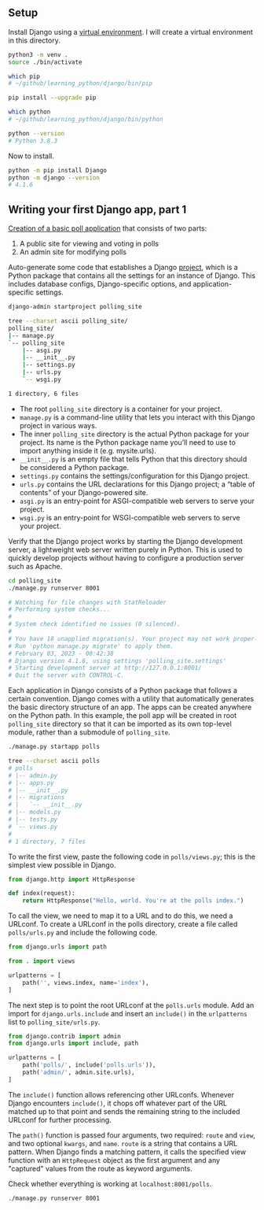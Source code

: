 ## Setup

Install Django using a [virtual
environment](https://docs.python.org/3/library/venv.html). I will create a
virtual environment in this directory.

```bash
python3 -m venv .
source ./bin/activate

which pip
# ~/github/learning_python/django/bin/pip

pip install --upgrade pip

which python
# ~/github/learning_python/django/bin/python

python --version
# Python 3.8.3
```

Now to install.

```bash
python -m pip install Django
python -m django --version
# 4.1.6
```

## Writing your first Django app, part 1

[Creation of a basic poll
application](https://docs.djangoproject.com/en/4.1/intro/tutorial01/) that
consists of two parts:

1. A public site for viewing and voting in polls
2. An admin site for modifying polls

Auto-generate some code that establishes a Django
[project](https://docs.djangoproject.com/en/4.1/glossary/#term-project), which
is a Python package that contains all the settings for an instance of Django.
This includes database configs, Django-specific options, and
application-specific settings.

```bash
django-admin startproject polling_site

tree --charset ascii polling_site/
polling_site/
|-- manage.py
`-- polling_site
    |-- asgi.py
    |-- __init__.py
    |-- settings.py
    |-- urls.py
    `-- wsgi.py

1 directory, 6 files
```

* The root `polling_site` directory is a container for your project.
* `manage.py` is a command-line utility that lets you interact with this Django
project in various ways.
* The inner `polling_site` directory is the actual Python package for your
project. Its name is the Python package name you’ll need to use to import
anything inside it (e.g. mysite.urls).
* `__init__.py` is an empty file that tells Python that this directory should
be considered a Python package.
* `settings.py` contains the settings/configuration for this Django project.
* `urls.py` contains the URL declarations for this Django project; a “table of
contents” of your Django-powered site.
* `asgi.py` is an entry-point for ASGI-compatible web servers to serve your project.
* `wsgi.py` is an entry-point for WSGI-compatible web servers to serve your project.

Verify that the Django project works by starting the Django development server,
a lightweight web server written purely in Python. This is used to quickly
develop projects without having to configure a production server such as
Apache.

```bash
cd polling_site
./manage.py runserver 8001

# Watching for file changes with StatReloader
# Performing system checks...
# 
# System check identified no issues (0 silenced).
# 
# You have 18 unapplied migration(s). Your project may not work properly until you apply the migrations for app(s): admin, auth, contenttypes, sessions.
# Run 'python manage.py migrate' to apply them.
# February 03, 2023 - 00:42:38
# Django version 4.1.6, using settings 'polling_site.settings'
# Starting development server at http://127.0.0.1:8001/
# Quit the server with CONTROL-C.
```

Each application in Django consists of a Python package that follows a certain
convention. Django comes with a utility that automatically generates the basic
directory structure of an app. The apps can be created anywhere on the Python
path. In this example, the poll app will be created in root `polling_site`
directory so that it can be imported as its own top-level module, rather than a
submodule of `polling_site`.

```bash
./manage.py startapp polls

tree --charset ascii polls
# polls
# |-- admin.py
# |-- apps.py
# |-- __init__.py
# |-- migrations
# |   `-- __init__.py
# |-- models.py
# |-- tests.py
# `-- views.py
# 
# 1 directory, 7 files
```

To write the first view, paste the following code in `polls/views.py`; this is
the simplest view possible in Django.

```python
from django.http import HttpResponse

def index(request):
    return HttpResponse("Hello, world. You're at the polls index.")
```

To call the view, we need to map it to a URL and to do this, we need a URLconf.
To create a URLconf in the polls directory, create a file called
`polls/urls.py` and include the following code.

```python
from django.urls import path

from . import views

urlpatterns = [
    path('', views.index, name='index'),
]
```

The next step is to point the root URLconf at the `polls.urls` module. Add an
import for `django.urls.include` and insert an `include()` in the `urlpatterns`
list to `polling_site/urls.py`.

```python
from django.contrib import admin
from django.urls import include, path

urlpatterns = [
    path('polls/', include('polls.urls')),
    path('admin/', admin.site.urls),
]
```

The `include()` function allows referencing other URLconfs. Whenever Django
encounters `include()`, it chops off whatever part of the URL matched up to
that point and sends the remaining string to the included URLconf for further
processing.

The `path()` function is passed four arguments, two required: `route` and
`view`, and two optional `kwargs`, and `name`. `route` is a string that
contains a URL pattern. When Django finds a matching pattern, it calls the
specified view function with an `HttpRequest` object as the first argument and
any "captured" values from the route as keyword arguments.

Check whether everything is working at `localhost:8001/polls`.

```bash
./manage.py runserver 8001
```
